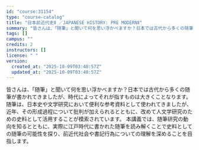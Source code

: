 ```yaml
---
id: "course:31154"
type: "course-catalog"
title: "日本前近代史Ⅱ ／JAPANESE HISTORY: PRE MODERNⅡ"
summary: "皆さんは、「随筆」と聞いて何を思い浮かべますか？日本では古代から多くの随筆が書かれてきましたが、時代によってそれが指すものは大きくことなります。 随筆は、日本史や文学研究において便利な参考資料として使われてきましたが、近年、その形成過程につ…"
tags: []
campus: ""
credits: 2
instructors: []
license: " "
version:
  created_at: "2025-10-09T03:48:57Z"
  updated_at: "2025-10-09T03:48:57Z"
---
```


皆さんは、「随筆」と聞いて何を思い浮かべますか？日本では古代から多くの随筆が書かれてきましたが、時代によってそれが指すものは大きくことなります。 随筆は、日本史や文学研究において便利な参考資料として使われてきましたが、近年、その形成過程について批判が加えられるとともに、改めて人文学研究のための史料として活用することが模索されています。 本講義では、随筆研究の動向を知るとともに、実際に江戸時代に書かれた随筆を読み解くことで史料としての随筆の可能性を探り、前近代社会や書記行為についての理解を深めることを目指します。

